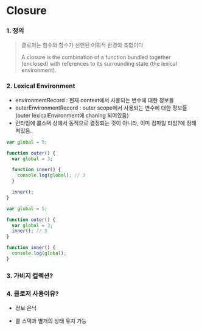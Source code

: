 # Closure

### 1. 정의

> 클로저는 함수와 함수가 선언된 어휘적 환경의 조합이다
>
> A closure is the combination of a function bundled together (enclosed) with references to its surrounding state (the lexical environment).

### 2. Lexical Environment

- environmentRecord : 현재 context에서 사용되는 변수에 대한 정보들
- outerEnvironmentRecord : outer scope에서 사용되는 변수에 대한 정보들 (outer lexicalEnvironment에 chaning 되어있음)
- 런타임에 콜스택 상에서 동적으로 결정되는 것이 아니라, 이미 컴파일 타임?에 정해져있음.

```javascript
var global = 5;

function outer() {
  var global = 3;

  function inner() {
    console.log(global); // 3
  }

  inner();
}
```

```javascript
var global = 5;

function outer() {
  var global = 3;
  inner(); // 5
}

function inner() {
  console.log(global);
}
```

### 3. 가비지 컬렉션?

### 4. 클로저 사용이유?

- 정보 은닉

- 콜 스택과 별개의 상태 유지 가능
